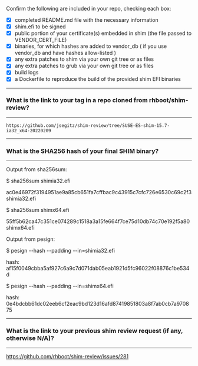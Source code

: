 Confirm the following are included in your repo, checking each box:

 - [x] completed README.md file with the necessary information
 - [x] shim.efi to be signed
 - [x] public portion of your certificate(s) embedded in shim (the file passed to VENDOR_CERT_FILE)
 - [x] binaries, for which hashes are added to vendor_db ( if you use vendor_db and have hashes allow-listed )
 - [x] any extra patches to shim via your own git tree or as files
 - [x] any extra patches to grub via your own git tree or as files
 - [x] build logs
 - [x] a Dockerfile to reproduce the build of the provided shim EFI binaries

*******************************************************************************
### What is the link to your tag in a repo cloned from rhboot/shim-review?
*******************************************************************************
`https://github.com/jsegitz/shim-review/tree/SUSE-ES-shim-15.7-ia32_x64-20220209`

*******************************************************************************
### What is the SHA256 hash of your final SHIM binary?
*******************************************************************************
Output from sha256sum:

$ sha256sum shimia32.efi

ac0e46972f3194951ae9a85cb651fa7cffbac9c43915c7cfc726e6530c69c2f3  shimia32.efi

$ sha256sum shimx64.efi

55ff5b62ca47c351ce074289c1518a3a15fe664f7ce75d10db74c70e192f5a80  shimx64.efi


Output from pesign:

$ pesign --hash --padding --in=shimia32.efi

hash: af15f0049cbba5af927c6a9c7d071dab05eab1921d5fc96022f08876c1be534d

$ pesign --hash --padding --in=shimx64.efi

hash: 0e4bdcbb61dc02eeb6cf2eac9bd123d16afd87419851803a8f7ab0cb7a970875

*******************************************************************************
### What is the link to your previous shim review request (if any, otherwise N/A)?
*******************************************************************************
https://github.com/rhboot/shim-review/issues/281
